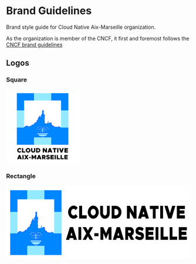 # Brand Guidelines

Brand style guide for Cloud Native Aix-Marseille organization.

As the organization is member of the CNCF, it first and foremost follows the [CNCF brand guidelines](https://www.cncf.io/brand-guidelines/)

## Logos

### Square

[<img src="./logo-square.png" height="200" alt="Square logo">](./logo-square.png)

### Rectangle

[<img src="./logo-rectangle.png" height="200" alt="Rectangle logo">](./logo-rectangle.png)
